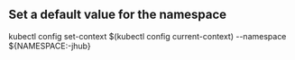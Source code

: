 ## Set a default value for the namespace

kubectl config set-context $(kubectl config current-context) --namespace ${NAMESPACE:-jhub}
